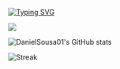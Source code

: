 [![Typing SVG](https://readme-typing-svg.herokuapp.com?font=Fira+Code&duration=8000&pause=1000&color=FFFFFF&width=435&lines=Hi+there+my+name+is+Daniel+Sousa👋)](https://git.io/typing-svg)

<img src="https://skillicons.dev/icons?i=python,kotlin,c,js,nodejs,html,css,vscode,idea,linux,postgres,express,bash,java,latex&perline=7"/>

<br>

![DanielSousa01's GitHub stats](https://github-readme-stats.vercel.app/api?username=DanielSousa01&show_icons=true&theme=tokyonight)

![Streak](https://github-readme-streak-stats.herokuapp.com/?user=DanielSousa01&theme=tokyonight)
